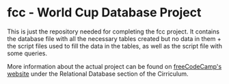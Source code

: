 # fcc - World Cup Database Project

This is just the repository needed for completing the fcc project. It contains the database file with all the necessary tables created but no data in them + the script files used to fill the data in the tables, as well as the script file with some queries.

More information about the actual project can be found on [freeCodeCamp's website](https://www.freecodecamp.org) under the Relational Database section of the Cirriculum.
